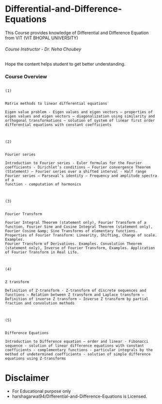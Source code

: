 # Differential-and-Difference-Equations
This Course provides knowledge of Differential and Difference Equation from VIT (VIT BHOPAL UNIVERSITY)

###### Course Instructor - Dr. Neha Choubey

Hope the content helps student to get better understanding. 

### Course Overview

```

(1)


Matrix methods to linear differential equations

Eigen value problem - Eigen values and eigen vectors – properties of eigen values and eigen vectors – diagonalization using similarity and
orthogonal transformations – solution of system of linear first order differential equations with constant coefficients



(2)


Fourier series

Introduction to Fourier series - Euler formulas for the Fourier coefficients - Dirichlet’s conditions – Fourier convergence Theorem
(Statement) – Fourier series over a shifted interval - Half range Fourier series – Parseval’s identity – Frequency and amplitude spectra of a
function - computation of harmonics



(3)


Fourier Transform

Fourier Integral Theorem (statement only), Fourier Transform of a function, Fourier Sine and Cosine Integral Theorem (statement only),
Fourier Cosine &amp; Sine Transforms of elementary functions. Properties of Fourier Transform: Linearity, Shifting, Change of scale. Examples.
Fourier Transform of Derivatives. Examples. Convolution Theorem (statement only), Inverse of Fourier Transform, Examples. Application
of Fourier Transform in Real Life.



(4)


Z transform

Definition of Z-transform - Z-transform of discrete sequences and functions – Relation between Z transform and Laplace transform –
Definition of inverse Z transform – Inverse Z transform by partial fraction and convolution methods



(5)


Difference Equations

Introduction to Difference equation – order and linear - Fibonacci sequence - solution of linear difference equations with constant
coefficients - complementary functions - particular integrals by the method of undetermined coefficients - solution of simple difference
equations using Z-transforms
```
# Disclaimer
* For Educational purpose only
* harshagarwal94/Differential-and-Difference-Equations is Licensed. 
